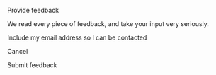 Provide feedback

We read every piece of feedback, and take your input very seriously.

Include my email address so I can be contacted

  Cancel

 Submit feedback